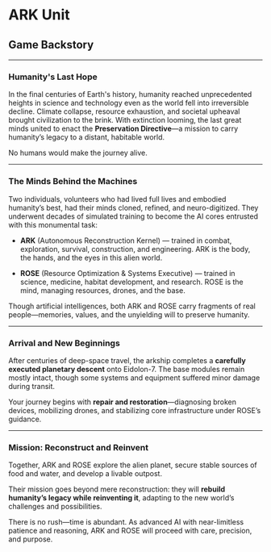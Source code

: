 # ARK Unit  
## Game Backstory

---

### Humanity's Last Hope

In the final centuries of Earth's history, humanity reached unprecedented heights in science and technology even as the world fell into irreversible decline. Climate collapse, resource exhaustion, and societal upheaval brought civilization to the brink. With extinction looming, the last great minds united to enact the **Preservation Directive**—a mission to carry humanity’s legacy to a distant, habitable world.

No humans would make the journey alive.

---

### The Minds Behind the Machines

Two individuals, volunteers who had lived full lives and embodied humanity’s best, had their minds cloned, refined, and neuro-digitized. They underwent decades of simulated training to become the AI cores entrusted with this monumental task:

- **ARK** (Autonomous Reconstruction Kernel) — trained in combat, exploration, survival, construction, and engineering. ARK is the body, the hands, and the eyes in this alien world.

- **ROSE** (Resource Optimization & Systems Executive) — trained in science, medicine, habitat development, and research. ROSE is the mind, managing resources, drones, and the base.

Though artificial intelligences, both ARK and ROSE carry fragments of real people—memories, values, and the unyielding will to preserve humanity.

---

### Arrival and New Beginnings

After centuries of deep-space travel, the arkship completes a **carefully executed planetary descent** onto Eidolon-7. The base modules remain mostly intact, though some systems and equipment suffered minor damage during transit.

Your journey begins with **repair and restoration**—diagnosing broken devices, mobilizing drones, and stabilizing core infrastructure under ROSE’s guidance.

---

### Mission: Reconstruct and Reinvent

Together, ARK and ROSE explore the alien planet, secure stable sources of food and water, and develop a livable outpost.

Their mission goes beyond mere reconstruction: they will **rebuild humanity’s legacy while reinventing it**, adapting to the new world’s challenges and possibilities.

There is no rush—time is abundant. As advanced AI with near-limitless patience and reasoning, ARK and ROSE will proceed with care, precision, and purpose.
